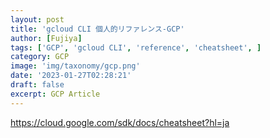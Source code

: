 ```yaml
---
layout: post
title: 'gcloud CLI 個人的リファレンス-GCP'
author: [Fujiya]
tags: ['GCP', 'gcloud CLI', 'reference', 'cheatsheet', ]
category: GCP
image: 'img/taxonomy/gcp.png'
date: '2023-01-27T02:28:21'
draft: false
excerpt: GCP Article
---
```


https://cloud.google.com/sdk/docs/cheatsheet?hl=ja